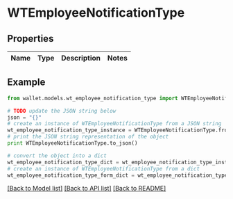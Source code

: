 # WTEmployeeNotificationType


## Properties

Name | Type | Description | Notes
------------ | ------------- | ------------- | -------------

## Example

```python
from wallet.models.wt_employee_notification_type import WTEmployeeNotificationType

# TODO update the JSON string below
json = "{}"
# create an instance of WTEmployeeNotificationType from a JSON string
wt_employee_notification_type_instance = WTEmployeeNotificationType.from_json(json)
# print the JSON string representation of the object
print WTEmployeeNotificationType.to_json()

# convert the object into a dict
wt_employee_notification_type_dict = wt_employee_notification_type_instance.to_dict()
# create an instance of WTEmployeeNotificationType from a dict
wt_employee_notification_type_form_dict = wt_employee_notification_type.from_dict(wt_employee_notification_type_dict)
```
[[Back to Model list]](../README.md#documentation-for-models) [[Back to API list]](../README.md#documentation-for-api-endpoints) [[Back to README]](../README.md)


